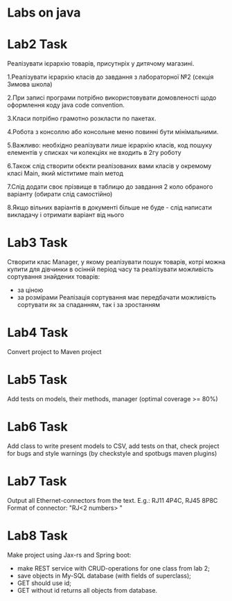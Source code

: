 # Labs on java

# Lab2 Task
Реалізувати ієрархію товарів, присутнріх у дитячому магазині.

1.Реалізувати ієрархію класів до завдання з лабораторної №2 (секція Зимова школа)

2.При записі програми потрібно використовувати домовленості щодо оформлення коду java code convention.

3.Класи потрібно грамотно розкласти по пакетах.

4.Робота з консоллю або консольне меню повинні бути мінімальними.

5.Важливо: необхідно реалізувати лише ієрархію класів, код пошуку елементів у списках чи колекціях не входить в 2гу роботу

6.Також слід створити обєкти реалізованих вами класів у окремому класі Main, який міститиме main метод

7.Слід додати своє прізвище в таблицю до завдання 2 коло обраного варіанту (обирати слід самостійно)

8.Якщо вільних варіантів в документі більше не буде - слід написати викладачу і отримати варіант від нього

# Lab3 Task

Створити клас Manager, у якому реалізувати пошук товарів, котрі можна купити для дівчинки в осінній період часу та реалізувати можливість сортування знайдених товарів:

 - за ціною
 - за розмірами Реалізація сортування має передбачати можливість сортувати як за спаданням, так і за зростанням

# Lab4 Task

Convert project to Maven project

# Lab5 Task

Add tests on models, their methods, manager (optimal coverage >= 80%)

# Lab6 Task

Add class to write present models to CSV, add tests on that, check project for bugs and style warnings (by checkstyle and spotbugs maven plugins)

# Lab7 Task

Output all Ethernet-connectors from the text. E.g.: RJ11 4P4C, RJ45 8P8C
Format of connector: "RJ<2 numbers> <number><letter><number><letter>"

# Lab8 Task

Make project using Jax-rs and Spring boot:
- make REST service with CRUD-operations for one class from lab 2;
- save objects in My-SQL database (with fields of superclass);
- GET should use id;
- GET without id returns all objects from database.
